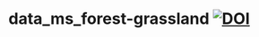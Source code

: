 # data_ms_forest-grassland [![DOI](https://zenodo.org/badge/DOI/10.5281/zenodo.8125205.svg)](https://doi.org/10.5281/zenodo.8125205)
